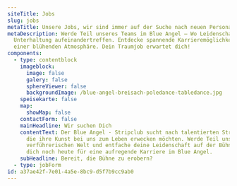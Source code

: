 ```yaml
---
siteTitle: Jobs
slug: jobs
metaTitle: Unsere Jobs, wir sind immer auf der Suche nach neuen Personal.
metaDescription: Werde Teil unseres Teams im Blue Angel – Wo Leidenschaft und
  Unterhaltung aufeinandertreffen. Entdecke spannende Karrieremöglichkeiten in
  einer blühenden Atmosphäre. Dein Traumjob erwartet dich!
components:
  - type: contentblock
    imageblock:
      image: false
      galery: false
      sphereViewer: false
      backgroundImage: /blue-angel-breisach-poledance-tabledance.jpg
    speisekarte: false
    map:
      showMap: false
    contactForm: false
    mainHeadline: Wir suchen Dich
    contentText: Der Blue Angel - Stripclub sucht nach talentierten Stripperinnen,
      die ihre Kunst bei uns zum Leben erwecken möchten. Werde Teil unserer
      verführerischen Welt und entfache deine Leidenschaft auf der Bühne. Bewirb
      dich noch heute für eine aufregende Karriere im Blue Angel.
    subHeadline: Bereit, die Bühne zu erobern?
  - type: jobForm
id: a37ae42f-7e01-4a5e-8bc9-d5f7b9cc9ab0
---
```

